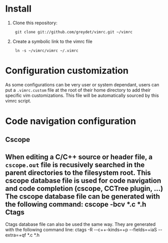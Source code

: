 Install
=======
1. Clone this repository:

        git clone git://github.com/greydet/vimrc.git ~/vimrc

2. Create a symbolic link to the vimrc file

        ln -s ~/vimrc/vimrc ~/.vimrc

Configuration customization
===========================
As some configurations can be very user or system dependant, users can put a `.vimrc.custom` file at the root of their home directory to add their specific vim customizations. This file will be automatically sourced by this vimrc script.

Code navigation configuration
=============================
Cscope
------
When editing a C/C++ source or header file, a `cscope.out` file is recusively searched in the parent directories to the filesystem root. This cscope database file is used for code navigation and code completion (cscope, CCTree plugin, ...)
The cscope database file can be generated with the following command:
    cscope -bcv *.c *.h
Ctags
-----
Ctags database file can also be used the same way. They are generated with the following command line:
    ctags -R --c++-kinds=+p --fields=+iaS --extra=+qf *.c *.h
